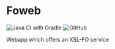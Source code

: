 # Foweb
![Java CI with Gradle](https://github.com/simkuenzi/foweb/workflows/Java%20CI%20with%20Gradle/badge.svg)
![GitHub](https://img.shields.io/github/license/simkuenzi/foweb)

Webapp which offers an XSL-FO service
